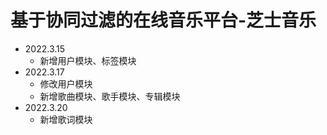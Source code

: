 # 基于协同过滤的在线音乐平台-芝士音乐

* 2022.3.15
    - 新增用户模块、标签模块
* 2022.3.17
    - 修改用户模块
    - 新增歌曲模块、歌手模块、专辑模块
* 2022.3.20
    - 新增歌词模块
